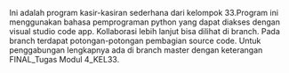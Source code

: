 Ini adalah program kasir-kasiran sederhana dari kelompok 33.Program ini menggunakan bahasa pemprograman python yang dapat diakses dengan visual studio code app. Kollaborasi lebih lanjut bisa dilihat di branch. Pada branch terdapat potongan-potongan pembagian source code. Untuk penggabungan lengkapnya ada di branch master dengan keterangan FINAL_Tugas Modul 4_KEL33. 
